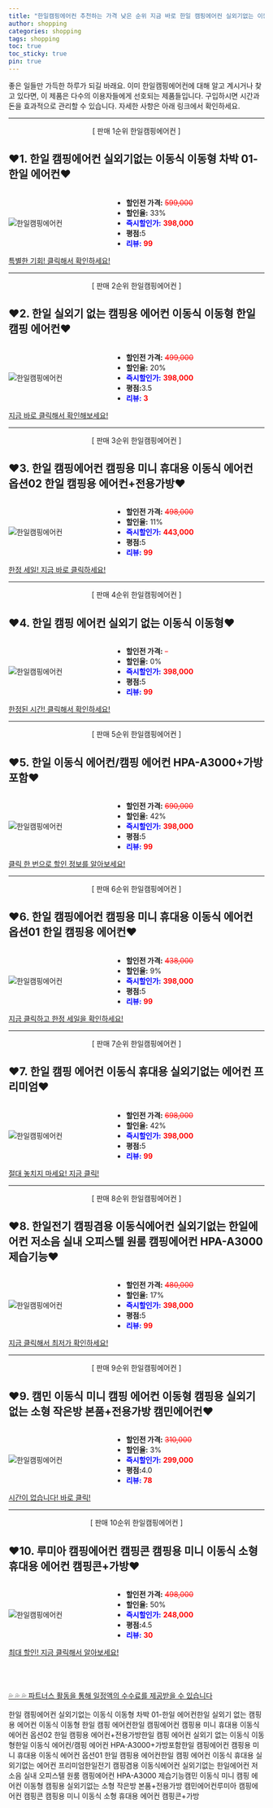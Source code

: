 ```yaml
---
title: "한일캠핑에어컨 추천하는 가격 낮은 순위 지금 바로 한일 캠핑에어컨 실외기없는 이동식 이동형"
author: shopping
categories: shopping
tags: shopping
toc: true
toc_sticky: true
pin: true
---
```

좋은 일들만 가득한 하루가 되길 바래요. 이미 한일캠핑에어컨에 대해 알고 계시거나 찾고 있다면, 이 제품은 다수의 이용자들에게 선호되는 제품들입니다. 구입하시면 시간과 돈을 효과적으로 관리할 수 있습니다. 자세한 사항은 아래 링크에서 확인하세요.

---
<p class="toplist" style="margin: 0 auto; display: block; width: fit-content;">[ 판매 1순위 한일캠핑에어컨 ]</p>

<h2><strong>❤️1. 한일 캠핑에어컨 실외기없는 이동식 이동형 차박 01-한일 에어컨❤️</strong></h2>

<div style="display: flex; align-items: center;">
    <div style="flex: 0.4;">
        <img src="https://thumbnail7.coupangcdn.com/thumbnails/remote/230x230ex/image/vendor_inventory/e076/b929f73ec9f81ff3251f648d80cd7e8941b4c4e51dad4a6d6a4a87767802.jpg" alt="한일캠핑에어컨" style="max-width: 100%;">
    </div>
    <div style="flex: 0.6; margin-left: 10px;">
        <ul>
            <li><strong>할인전 가격:</strong> <del style="color: red;">599,000</del></li>
            <li><strong>할인율:</strong> 33%</li>
            <li><span style='color:blue'><strong>즉시할인가:</strong></span> <span style='color:red'><strong>398,000</strong></span></li>
            <li><strong>평점:</strong>5</li>
            <li><span style='color:blue'><strong>리뷰:</strong></span> <span style='color:red'><strong>99</strong></span></li>
        </ul>
    </div>
</div>
<div class="center">
    <a href="https://William4Davisa.github.io?lptag=AF9450613&subid=githubio&pageKey=7967012102&traceid=V0-153&itemId=22050283192&vendorItemId=89097566241" class="myButton">
        특별한 기회! 클릭해서 확인하세요!
    </a>
</div>


---
<p class="toplist" style="margin: 0 auto; display: block; width: fit-content;">[ 판매 2순위 한일캠핑에어컨 ]</p>

<h2><strong>❤️2. 한일 실외기 없는 캠핑용 에어컨 이동식 이동형 한일 캠핑 에어컨❤️</strong></h2>

<div style="display: flex; align-items: center;">
    <div style="flex: 0.4;">
        <img src="https://thumbnail9.coupangcdn.com/thumbnails/remote/230x230ex/image/vendor_inventory/8d05/991df6f804035b7cfe5ad5e528e4bbf26ca4bad3e28dd47d731f13ab0816.jpg" alt="한일캠핑에어컨" style="max-width: 100%;">
    </div>
    <div style="flex: 0.6; margin-left: 10px;">
        <ul>
            <li><strong>할인전 가격:</strong> <del style="color: red;">499,000</del></li>
            <li><strong>할인율:</strong> 20%</li>
            <li><span style='color:blue'><strong>즉시할인가:</strong></span> <span style='color:red'><strong>398,000</strong></span></li>
            <li><strong>평점:</strong>3.5</li>
            <li><span style='color:blue'><strong>리뷰:</strong></span> <span style='color:red'><strong>3</strong></span></li>
        </ul>
    </div>
</div>
<div class="center">
    <a href="https://William4Davisa.github.io?lptag=AF9450613&subid=githubio&pageKey=7944621602&traceid=V0-153&itemId=21900014475&vendorItemId=88948048525" class="myButton">
        지금 바로 클릭해서 확인해보세요!
    </a>
</div>


---
<p class="toplist" style="margin: 0 auto; display: block; width: fit-content;">[ 판매 3순위 한일캠핑에어컨 ]</p>

<h2><strong>❤️3. 한일 캠핑에어컨 캠핑용 미니 휴대용 이동식 에어컨 옵션02 한일 캠핑용 에어컨+전용가방❤️</strong></h2>

<div style="display: flex; align-items: center;">
    <div style="flex: 0.4;">
        <img src="https://thumbnail8.coupangcdn.com/thumbnails/remote/230x230ex/image/vendor_inventory/ba1f/c0d9a98748331ac07c4849328f506d844d19b06f34452e986bdb176e47d7.jpg" alt="한일캠핑에어컨" style="max-width: 100%;">
    </div>
    <div style="flex: 0.6; margin-left: 10px;">
        <ul>
            <li><strong>할인전 가격:</strong> <del style="color: red;">498,000</del></li>
            <li><strong>할인율:</strong> 11%</li>
            <li><span style='color:blue'><strong>즉시할인가:</strong></span> <span style='color:red'><strong>443,000</strong></span></li>
            <li><strong>평점:</strong>5</li>
            <li><span style='color:blue'><strong>리뷰:</strong></span> <span style='color:red'><strong>99</strong></span></li>
        </ul>
    </div>
</div>
<div class="center">
    <a href="https://William4Davisa.github.io?lptag=AF9450613&subid=githubio&pageKey=7308521723&traceid=V0-153&itemId=18718233078&vendorItemId=85851163524" class="myButton">
        한정 세일! 지금 바로 클릭하세요!
    </a>
</div>


---
<p class="toplist" style="margin: 0 auto; display: block; width: fit-content;">[ 판매 4순위 한일캠핑에어컨 ]</p>

<h2><strong>❤️4. 한일 캠핑 에어컨 실외기 없는 이동식 이동형❤️</strong></h2>

<div style="display: flex; align-items: center;">
    <div style="flex: 0.4;">
        <img src="https://thumbnail9.coupangcdn.com/thumbnails/remote/230x230ex/image/vendor_inventory/8d05/991df6f804035b7cfe5ad5e528e4bbf26ca4bad3e28dd47d731f13ab0816.jpg" alt="한일캠핑에어컨" style="max-width: 100%;">
    </div>
    <div style="flex: 0.6; margin-left: 10px;">
        <ul>
            <li><strong>할인전 가격:</strong> <del style="color: red;">-</del></li>
            <li><strong>할인율:</strong> 0%</li>
            <li><span style='color:blue'><strong>즉시할인가:</strong></span> <span style='color:red'><strong>398,000</strong></span></li>
            <li><strong>평점:</strong>5</li>
            <li><span style='color:blue'><strong>리뷰:</strong></span> <span style='color:red'><strong>99</strong></span></li>
        </ul>
    </div>
</div>
<div class="center">
    <a href="https://William4Davisa.github.io?lptag=AF9450613&subid=githubio&pageKey=8142131953&traceid=V0-153&itemId=23139118389&vendorItemId=90172214853" class="myButton">
        한정된 시간! 클릭해서 확인하세요!
    </a>
</div>


---
<p class="toplist" style="margin: 0 auto; display: block; width: fit-content;">[ 판매 5순위 한일캠핑에어컨 ]</p>

<h2><strong>❤️5. 한일 이동식 에어컨/캠핑 에어컨 HPA-A3000+가방포함❤️</strong></h2>

<div style="display: flex; align-items: center;">
    <div style="flex: 0.4;">
        <img src="https://thumbnail7.coupangcdn.com/thumbnails/remote/230x230ex/image/vendor_inventory/e076/b929f73ec9f81ff3251f648d80cd7e8941b4c4e51dad4a6d6a4a87767802.jpg" alt="한일캠핑에어컨" style="max-width: 100%;">
    </div>
    <div style="flex: 0.6; margin-left: 10px;">
        <ul>
            <li><strong>할인전 가격:</strong> <del style="color: red;">690,000</del></li>
            <li><strong>할인율:</strong> 42%</li>
            <li><span style='color:blue'><strong>즉시할인가:</strong></span> <span style='color:red'><strong>398,000</strong></span></li>
            <li><strong>평점:</strong>5</li>
            <li><span style='color:blue'><strong>리뷰:</strong></span> <span style='color:red'><strong>99</strong></span></li>
        </ul>
    </div>
</div>
<div class="center">
    <a href="https://William4Davisa.github.io?lptag=AF9450613&subid=githubio&pageKey=7475686125&traceid=V0-153&itemId=19516081279&vendorItemId=90297615816" class="myButton">
        클릭 한 번으로 할인 정보를 알아보세요!
    </a>
</div>


---
<p class="toplist" style="margin: 0 auto; display: block; width: fit-content;">[ 판매 6순위 한일캠핑에어컨 ]</p>

<h2><strong>❤️6. 한일 캠핑에어컨 캠핑용 미니 휴대용 이동식 에어컨 옵션01 한일 캠핑용 에어컨❤️</strong></h2>

<div style="display: flex; align-items: center;">
    <div style="flex: 0.4;">
        <img src="https://thumbnail8.coupangcdn.com/thumbnails/remote/230x230ex/image/vendor_inventory/ba1f/c0d9a98748331ac07c4849328f506d844d19b06f34452e986bdb176e47d7.jpg" alt="한일캠핑에어컨" style="max-width: 100%;">
    </div>
    <div style="flex: 0.6; margin-left: 10px;">
        <ul>
            <li><strong>할인전 가격:</strong> <del style="color: red;">438,000</del></li>
            <li><strong>할인율:</strong> 9%</li>
            <li><span style='color:blue'><strong>즉시할인가:</strong></span> <span style='color:red'><strong>398,000</strong></span></li>
            <li><strong>평점:</strong>5</li>
            <li><span style='color:blue'><strong>리뷰:</strong></span> <span style='color:red'><strong>99</strong></span></li>
        </ul>
    </div>
</div>
<div class="center">
    <a href="https://William4Davisa.github.io?lptag=AF9450613&subid=githubio&pageKey=7308521723&traceid=V0-153&itemId=18718233076&vendorItemId=85851163510" class="myButton">
        지금 클릭하고 한정 세일을 확인하세요!
    </a>
</div>


---
<p class="toplist" style="margin: 0 auto; display: block; width: fit-content;">[ 판매 7순위 한일캠핑에어컨 ]</p>

<h2><strong>❤️7. 한일 캠핑 에어컨 이동식 휴대용 실외기없는 에어컨 프리미엄❤️</strong></h2>

<div style="display: flex; align-items: center;">
    <div style="flex: 0.4;">
        <img src="https://thumbnail7.coupangcdn.com/thumbnails/remote/230x230ex/image/vendor_inventory/651d/ebe57c5b4e22128f4a17c783a9d75b49ad8d17266ba2f6e490c403fe0388.jpg" alt="한일캠핑에어컨" style="max-width: 100%;">
    </div>
    <div style="flex: 0.6; margin-left: 10px;">
        <ul>
            <li><strong>할인전 가격:</strong> <del style="color: red;">698,000</del></li>
            <li><strong>할인율:</strong> 42%</li>
            <li><span style='color:blue'><strong>즉시할인가:</strong></span> <span style='color:red'><strong>398,000</strong></span></li>
            <li><strong>평점:</strong>5</li>
            <li><span style='color:blue'><strong>리뷰:</strong></span> <span style='color:red'><strong>99</strong></span></li>
        </ul>
    </div>
</div>
<div class="center">
    <a href="https://William4Davisa.github.io?lptag=AF9450613&subid=githubio&pageKey=8166760125&traceid=V0-153&itemId=23305399096&vendorItemId=90337422492" class="myButton">
        절대 놓치지 마세요! 지금 클릭!
    </a>
</div>


---
<p class="toplist" style="margin: 0 auto; display: block; width: fit-content;">[ 판매 8순위 한일캠핑에어컨 ]</p>

<h2><strong>❤️8. 한일전기 캠핑겸용 이동식에어컨 실외기없는 한일에어컨 저소음 실내 오피스텔 원룸 캠핑에어컨 HPA-A3000 제습기능❤️</strong></h2>

<div style="display: flex; align-items: center;">
    <div style="flex: 0.4;">
        <img src="https://thumbnail8.coupangcdn.com/thumbnails/remote/230x230ex/image/vendor_inventory/43f9/b06948b4f532e4020fc38df4007c7d49906ef1bf5def06b78ab10f881bb2.jpg" alt="한일캠핑에어컨" style="max-width: 100%;">
    </div>
    <div style="flex: 0.6; margin-left: 10px;">
        <ul>
            <li><strong>할인전 가격:</strong> <del style="color: red;">480,000</del></li>
            <li><strong>할인율:</strong> 17%</li>
            <li><span style='color:blue'><strong>즉시할인가:</strong></span> <span style='color:red'><strong>398,000</strong></span></li>
            <li><strong>평점:</strong>5</li>
            <li><span style='color:blue'><strong>리뷰:</strong></span> <span style='color:red'><strong>99</strong></span></li>
        </ul>
    </div>
</div>
<div class="center">
    <a href="https://William4Davisa.github.io?lptag=AF9450613&subid=githubio&pageKey=7330210439&traceid=V0-153&itemId=18817606857&vendorItemId=85948024091" class="myButton">
        지금 클릭해서 최저가 확인하세요!
    </a>
</div>


---
<p class="toplist" style="margin: 0 auto; display: block; width: fit-content;">[ 판매 9순위 한일캠핑에어컨 ]</p>

<h2><strong>❤️9. 캠민 이동식 미니 캠핑 에어컨 이동형 캠핑용 실외기없는 소형 작은방 본품+전용가방 캠민에어컨❤️</strong></h2>

<div style="display: flex; align-items: center;">
    <div style="flex: 0.4;">
        <img src="https://thumbnail9.coupangcdn.com/thumbnails/remote/230x230ex/image/vendor_inventory/d0b0/10256f5153fb75fe13edd079e1134c5cc7db586d6f16eb39fd43e19a063a.jpg" alt="한일캠핑에어컨" style="max-width: 100%;">
    </div>
    <div style="flex: 0.6; margin-left: 10px;">
        <ul>
            <li><strong>할인전 가격:</strong> <del style="color: red;">310,000</del></li>
            <li><strong>할인율:</strong> 3%</li>
            <li><span style='color:blue'><strong>즉시할인가:</strong></span> <span style='color:red'><strong>299,000</strong></span></li>
            <li><strong>평점:</strong>4.0</li>
            <li><span style='color:blue'><strong>리뷰:</strong></span> <span style='color:red'><strong>78</strong></span></li>
        </ul>
    </div>
</div>
<div class="center">
    <a href="https://William4Davisa.github.io?lptag=AF9450613&subid=githubio&pageKey=6629043914&traceid=V0-153&itemId=15243032322&vendorItemId=82463791478" class="myButton">
        시간이 없습니다! 바로 클릭!
    </a>
</div>


---
<p class="toplist" style="margin: 0 auto; display: block; width: fit-content;">[ 판매 10순위 한일캠핑에어컨 ]</p>

<h2><strong>❤️10. 루미아 캠핑에어컨 캠핑콘 캠핑용 미니 이동식 소형 휴대용 에어컨 캠핑콘+가방❤️</strong></h2>

<div style="display: flex; align-items: center;">
    <div style="flex: 0.4;">
        <img src="https://thumbnail7.coupangcdn.com/thumbnails/remote/230x230ex/image/vendor_inventory/2241/cd9bbf37688a620de696fcb31afc2b8fe07be4133dc4d5279e24cc559b46.jpg" alt="한일캠핑에어컨" style="max-width: 100%;">
    </div>
    <div style="flex: 0.6; margin-left: 10px;">
        <ul>
            <li><strong>할인전 가격:</strong> <del style="color: red;">498,000</del></li>
            <li><strong>할인율:</strong> 50%</li>
            <li><span style='color:blue'><strong>즉시할인가:</strong></span> <span style='color:red'><strong>248,000</strong></span></li>
            <li><strong>평점:</strong>4.5</li>
            <li><span style='color:blue'><strong>리뷰:</strong></span> <span style='color:red'><strong>30</strong></span></li>
        </ul>
    </div>
</div>
<div class="center">
    <a href="https://William4Davisa.github.io?lptag=AF9450613&subid=githubio&pageKey=7337673353&traceid=V0-153&itemId=18852175696&vendorItemId=85981446078" class="myButton">
        최대 할인! 지금 클릭해서 알아보세요!
    </a>
</div>

<br><br><br>[💦 💦 💦 파트너스 활동을 통해 일정액의 수수료를 제공받을 수 있습니다](https://link.coupang.com/a/bcpT2c)<br><br>한일 캠핑에어컨 실외기없는 이동식 이동형 차박 01-한일 에어컨한일 실외기 없는 캠핑용 에어컨 이동식 이동형 한일 캠핑 에어컨한일 캠핑에어컨 캠핑용 미니 휴대용 이동식 에어컨 옵션02 한일 캠핑용 에어컨+전용가방한일 캠핑 에어컨 실외기 없는 이동식 이동형한일 이동식 에어컨/캠핑 에어컨 HPA-A3000+가방포함한일 캠핑에어컨 캠핑용 미니 휴대용 이동식 에어컨 옵션01 한일 캠핑용 에어컨한일 캠핑 에어컨 이동식 휴대용 실외기없는 에어컨 프리미엄한일전기 캠핑겸용 이동식에어컨 실외기없는 한일에어컨 저소음 실내 오피스텔 원룸 캠핑에어컨 HPA-A3000 제습기능캠민 이동식 미니 캠핑 에어컨 이동형 캠핑용 실외기없는 소형 작은방 본품+전용가방 캠민에어컨루미아 캠핑에어컨 캠핑콘 캠핑용 미니 이동식 소형 휴대용 에어컨 캠핑콘+가방